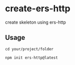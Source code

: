 # create-ers-http
create skeleton using ers-http

## Usage

```
cd your/project/folder

npm init ers-http@latest

```
